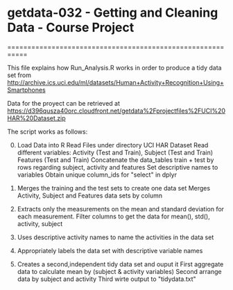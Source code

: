 # getdata-032 - Getting and Cleaning Data - Course Project
===========================================================

This file explains how Run_Analysis.R works in order to produce a tidy data set from
http://archive.ics.uci.edu/ml/datasets/Human+Activity+Recognition+Using+Smartphones

Data for the proyect can be retrieved at 
https://d396qusza40orc.cloudfront.net/getdata%2Fprojectfiles%2FUCI%20HAR%20Dataset.zip

The script works as follows:

0. Load Data into R 
   Read Files under directory UCI HAR Dataset 
   Read different variables: Activity (Test and Train), Subject (Test and Train) Features (Test and Train) 
   Concatenate the data_tables train + test by rows regarding subject, activity and features 
   Set descriptive names to variables 
   Obtain unique column_ids for "select" in dplyr 

1. Merges the training and the test sets to create one data set 
   Merges Activity, Subject and Features data sets by column 

2. Extracts only the measurements on the mean and standard deviation for each measurement. 
   Filter columns to get the data for mean(), std(), activity, subject 

3. Uses descriptive activity names to name the activities in the data set 

4. Appropriately labels the data set with descriptive variable names 

5. Creates a second,independent tidy data set and ouput it 
   First aggregate data to calculate mean by (subject & activity variables) 
   Second arrange data by subject and activity 
   Third wirte output to "tidydata.txt" 
